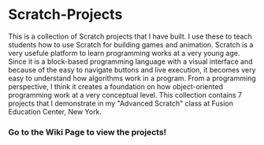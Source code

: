 # Scratch-Projects
This is a collection of Scratch projects that I have built. I use these to teach students how to use Scratch for building games and animation.
Scratch is a very usefule platform to learn programming works at a very young age. 
Since it is a block-based programming language with a visual interface and because of the easy to navigate buttons and live execution, it becomes very easy to understand how 
algorithms work in a program. From a programming perspective, I think it creates a foundation on how object-oriented programming work at a very conceptual level.
This collection contains 7 projects that I demonstrate in my "Advanced Scratch" class at Fusion Education Center, New York.

### Go to the Wiki Page to view the projects!
